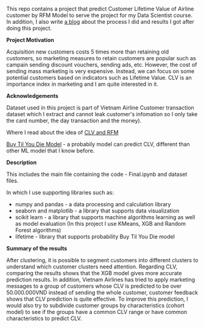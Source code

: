 This repo contains a project that predict Customer Lifetime Value of Airline customer by RFM Model to serve the project for my Data Scientist course. In addition, I also write [a blog](https://medium.com/@phanthuy19898/customer-lifetime-value-prediction-c3c983a1a91d) about the process I did and results I got after doing this project.

<b>Project Motivation</b>

Acquisition new customers costs 5 times more than retaining old customers, so marketing measures to retain customers are popular such as campain sending discount vouchers, sending ads, etc. However, the cost of sending mass marketing is very expensive. Instead, we can focus on some potential customers based on indicators such as Lifetime Value. CLV is an importance index in marketing and I am quite interested in it.

<b>Acknowledgements</b>

Dataset used in this project is part of Vietnam Airline Customer transaction dataset which I extract and cannot leak customer's infomation so I only take the card number, the day transaction and the money).

Where I read about the idea of [CLV and RFM](https://www.stacktome.com/blog/diving-deeper-into-customer-segmentation-rfm-and-clv#how-can-rfm-segmentation-increase-customer-value-and-loyalty)

[Buy Til You Die Model](https://towardsdatascience.com/customer-behavior-modeling-buy-til-you-die-models-6f9580e38cf4) - a probabily model can predict CLV, different than other ML model that I know before.


<b>Description</b>

This includes the main file containing the code - Final.ipynb and dataset files.

In which I use supporting libraries such as:

* numpy and pandas - a data processing and calculation library
* seaborn and matplotlib - a library that supports data visualization
* scikit learn - a library that supports machine algorithms learning as well as model evaluation (In this project I use KMeans, XGB and Random Forest algorithms)
* lifetime - library that supports probability Buy Til You Die model

<b>Summary of the results</b>

After clustering, it is possible to segment customers into different clusters to understand which customer clusters need attention.
Regarding CLV, comparing the results shows that the XGB model gives more accurate prediction results. In addition, Vietnam Airlines has tried to apply marketing messages to a group of customers whose CLV is predicted to be over 50.000.000VND instead of sending the whole customer, customer feedback shows that CLV prediction is quite effective.
To improve this prediction, I would also try to subdivide customer groups by characteristics (cohort model) to see if the groups have a common CLV range or have common characteristics to predict CLV.
